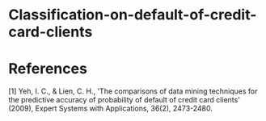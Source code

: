 # Classification-on-default-of-credit-card-clients

# References

[1] Yeh, I. C., & Lien, C. H., 'The comparisons of data mining techniques for the predictive accuracy of probability of default of credit card clients' (2009), Expert Systems with Applications, 36(2), 2473-2480.<br>
